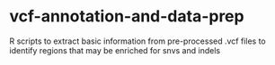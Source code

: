# vcf-annotation-and-data-prep
R scripts to extract basic information from pre-processed .vcf files to identify regions that may be enriched for snvs and indels
